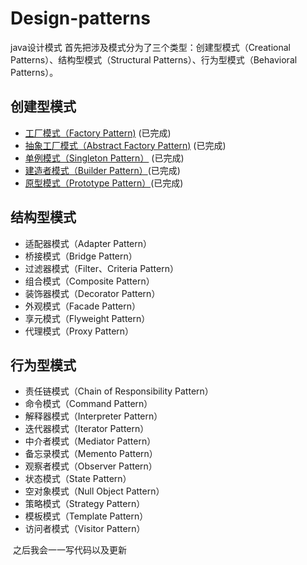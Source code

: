 # Design-patterns  
java设计模式
首先把涉及模式分为了三个类型：创建型模式（Creational Patterns）、结构型模式（Structural Patterns）、行为型模式（Behavioral Patterns）。
## 	创建型模式
- [工厂模式（Factory Pattern)](01-Creational%20Patterns/Factory%20Pattern/Factory%20Pattern.md) (已完成)
- [抽象工厂模式（Abstract Factory Pattern)](01-Creational%20Patterns/Abstract%20Factory%20Pattern/Abstract%20Factory%20Pattern.md) (已完成)
- [单例模式（Singleton Pattern）](01-Creational%20Patterns/Singleton%20Pattern/Singleton%20Pattern.md) (已完成)
- [建造者模式（Builder Pattern）](01-Creational%20Patterns/Builder%20Pattern/Builder%20Pattern.md)(已完成)
- [原型模式（Prototype Pattern）](01-Creational%20Patterns/Prototype%20Pattern/Prototype%20Pattern.md)(已完成)
## 结构型模式
- 适配器模式（Adapter Pattern）
- 桥接模式（Bridge Pattern）
- 过滤器模式（Filter、Criteria Pattern）
- 组合模式（Composite Pattern）
- 装饰器模式（Decorator Pattern）
- 外观模式（Facade Pattern）
- 享元模式（Flyweight Pattern）
- 代理模式（Proxy Pattern）
## 行为型模式
- 责任链模式（Chain of Responsibility Pattern）
- 命令模式（Command Pattern）
- 解释器模式（Interpreter Pattern）
- 迭代器模式（Iterator Pattern）
- 中介者模式（Mediator Pattern）
- 备忘录模式（Memento Pattern）
- 观察者模式（Observer Pattern）
- 状态模式（State Pattern）
- 空对象模式（Null Object Pattern）
- 策略模式（Strategy Pattern）
- 模板模式（Template Pattern）
- 访问者模式（Visitor Pattern）
  
  
  之后我会一一写代码以及更新
